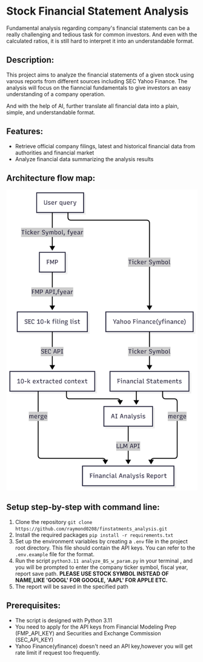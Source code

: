 # Stock Financial Statement Analysis

Fundamental analysis regarding company's financial statements can be a really challenging and tedious task for common investors. And even with the calculated ratios, it is still hard to interpret it into an understandable format.

## Description:
This project aims to analyze the financial statements of a given stock using varous reports from different sources including SEC Yahoo Finance. The analysis will focus on the fianncial fundamentals to give investors an easy understanding of a company operation.

And with the help of AI, further translate all financial data into a plain, simple, and understandable format.

## Features:
- Retrieve official company filings, latest and historical financial data from authorities and financial market
- Analyze financial data summarizing the analysis results

## Architecture flow map:
![flow_map](./FinChart.png)

## Setup step-by-step with command line:    
1. Clone the repository `git clone https://github.com/raymond0208/finstatments_analysis.git` 
2. Install the required packages `pip install -r requirements.txt`
3. Set up the environment variables by creating a `.env` file in the project root directory. This file should contain the API keys. You can refer to the `.env.example` file for the format.
4. Run the script `python3.11 analyze_BS_w_param.py` in your terminal , and you will be prompted to enter the company ticker symbol, fiscal year, report save path. **PLEASE USE STOCK SYMBOL INSTEAD OF NAME,LIKE 'GOOGL' FOR GOOGLE, 'AAPL' FOR APPLE ETC.**
5. The report will be saved in the specified path

## Prerequisites:
- The script is designed with Python 3.11
- You need to apply for the API keys from Financial Modeling Prep (FMP_API_KEY) and Securities and Exchange Commission (SEC_API_KEY)
- Yahoo Finance(yfinance) doesn't need an API key,however you will get rate limit if request too frequently.
